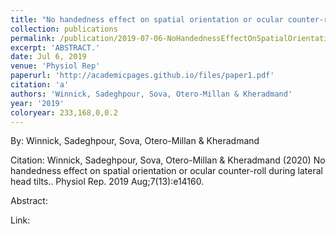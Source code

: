 ```yaml
---
title: "No handedness effect on spatial orientation or ocular counter-roll during lateral head tilts."
collection: publications
permalink: /publication/2019-07-06-NoHandednessEffectOnSpatialOrientationOrOcularCounter_rollDurin
excerpt: 'ABSTRACT.'
date: Jul 6, 2019
venue: 'Physiol Rep'
paperurl: 'http://academicpages.github.io/files/paper1.pdf'
citation: 'a'
authors: 'Winnick, Sadeghpour, Sova, Otero-Millan & Kheradmand'
year: '2019'
coloryear: 233,168,0,0.2
---
```


By: Winnick, Sadeghpour, Sova, Otero-Millan & Kheradmand

Citation: Winnick, Sadeghpour, Sova, Otero-Millan & Kheradmand (2020) No handedness effect on spatial orientation or ocular counter-roll during lateral head tilts.. Physiol Rep. 2019 Aug;7(13):e14160. 

Abstract: 

Link: 
